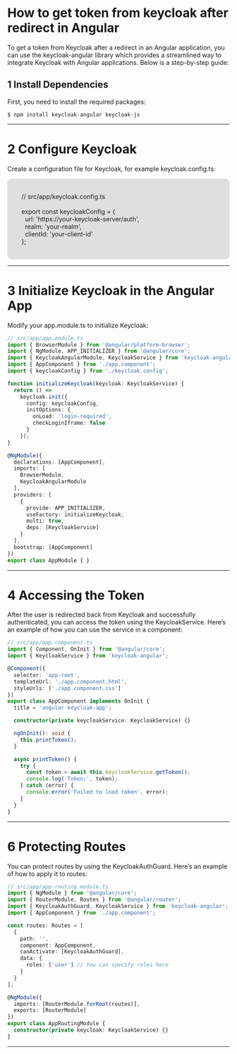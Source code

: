 # How to get token from keycloak after redirect in Angular

To get a token from Keycloak after a redirect in an Angular application, 
you can use the keycloak-angular library which provides a streamlined way to integrate Keycloak with Angular applications. 
Below is a step-by-step guide:

## 1 Install Dependencies

<p> First, you need to install the required packages: </p>

```
$ npm install keycloak-angular keycloak-js                             
```




---

# 2 Configure Keycloak

<p> Create a configuration file for Keycloak, for example keycloak.config.ts: </p>

<p style="background: #dedfdf; padding: 2rem; border-radius: 10px;">
  // src/app/keycloak.config.ts <br><br>
  export const keycloakConfig = { <br>
    &nbsp; url: 'https://your-keycloak-server/auth', <br>
    &nbsp; realm: 'your-realm', <br>
    &nbsp; clientId: 'your-client-id' <br>
  }; <br>
</p>




---

# 3 Initialize Keycloak in the Angular App
<p> Modify your app.module.ts to initialize Keycloak: </p>

``` typescript
// src/app/app.module.ts
import { BrowserModule } from '@angular/platform-browser';
import { NgModule, APP_INITIALIZER } from '@angular/core';
import { KeycloakAngularModule, KeycloakService } from 'keycloak-angular';
import { AppComponent } from './app.component';
import { keycloakConfig } from './keycloak.config';

function initializeKeycloak(keycloak: KeycloakService) {
  return () => 
    keycloak.init({
      config: keycloakConfig,
      initOptions: {
        onLoad: 'login-required',
        checkLoginIframe: false
      }
    });
}

@NgModule({
  declarations: [AppComponent],
  imports: [
    BrowserModule,
    KeycloakAngularModule
  ],
  providers: [
    {
      provide: APP_INITIALIZER,
      useFactory: initializeKeycloak,
      multi: true,
      deps: [KeycloakService]
    }
  ],
  bootstrap: [AppComponent]
})
export class AppModule { }                               
```




---

# 4 Accessing the Token

<p> 
After the user is redirected back from Keycloak and successfully authenticated, 
you can access the token using the KeycloakService. 
Here’s an example of how you can use the service in a component: 
</p>

``` typescript
// src/app/app.component.ts
import { Component, OnInit } from '@angular/core';
import { KeycloakService } from 'keycloak-angular';

@Component({
  selector: 'app-root',
  templateUrl: './app.component.html',
  styleUrls: ['./app.component.css']
})
export class AppComponent implements OnInit {
  title = 'angular-keycloak-app';

  constructor(private keycloakService: KeycloakService) {}

  ngOnInit(): void {
    this.printToken();
  }

  async printToken() {
    try {
      const token = await this.keycloakService.getToken();
      console.log('Token:', token);
    } catch (error) {
      console.error('Failed to load token', error);
    }
  }
}           
```




---

# 6 Protecting Routes

<p> 
You can protect routes by using the KeycloakAuthGuard. 
Here’s an example of how to apply it to routes: 
</p>

``` typescript
// src/app/app-routing.module.ts
import { NgModule } from '@angular/core';
import { RouterModule, Routes } from '@angular/router';
import { KeycloakAuthGuard, KeycloakService } from 'keycloak-angular';
import { AppComponent } from './app.component';

const routes: Routes = [
  {
    path: '',
    component: AppComponent,
    canActivate: [KeycloakAuthGuard],
    data: {
      roles: ['user'] // You can specify roles here
    }
  }
];

@NgModule({
  imports: [RouterModule.forRoot(routes)],
  exports: [RouterModule]
})
export class AppRoutingModule {
  constructor(private keycloak: KeycloakService) {}
}          
```




---

